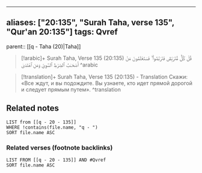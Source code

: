 
---
aliases: ["20:135", "Surah Taha, verse 135", "Qur'an 20:135"]
tags: Qvref
---

parent:: [[q - Taha (20)|Taha]]

> [!arabic]+ Surah Taha, Verse 135 (20:135)
> <span class="quran-arabic">قُلْ كُلٌّ مُّتَرَبِّصٌ فَتَرَبَّصُوا۟ ۖ فَسَتَعْلَمُونَ مَنْ أَصْحَـٰبُ ٱلصِّرَٰطِ ٱلسَّوِىِّ وَمَنِ ٱهْتَدَىٰ</span>
^arabic

> [!translation]+ Surah Taha, Verse 135 (20:135) - Translation
> Скажи: «Все ждут, и вы подождите. Вы узнаете, кто идет прямой дорогой и следует прямым путем».
^translation



## Related notes
```dataview
LIST from [[q - 20 - 135]]
WHERE !contains(file.name, "q - ")
SORT file.name ASC
```

### Related verses (footnote backlinks)
```dataview
LIST FROM [[q - 20 - 135]] AND #Qvref
SORT file.name ASC
```

